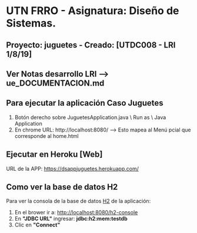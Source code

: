 # UTN FRRO - Asignatura: Diseño de Sistemas.
## Proyecto: juguetes - Creado: [UTDC008 - LRI 1/8/19]

## Ver Notas desarrollo LRI --> ue_DOCUMENTACION.md

## Para ejecutar la aplicación Caso Juguetes
1. Botón derecho sobre JuguetesApplication.java \ Run as \ Java Application   
2. En chrome URL: http://localhost:8080/ --> Esto mapea al Menú pcial que corresponde al home.html       

## Ejecutar en Heroku [Web] 
URL de la APP: https://dsappjuguetes.herokuapp.com/  
## Como ver la base de datos H2
Para ver la consola de la base de datos [H2](http://www.h2database.com/) de la aplicación:
1. En el brower ir a: [http://localhost:8080/h2-console](http://localhost:8080/h2-console)
2. En **"JDBC URL"** ingresar: **jdbc:h2:mem:testdb**
3. Clic en **"Connect"**
